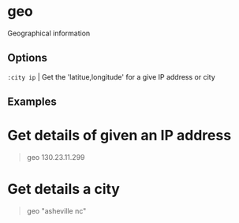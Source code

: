 
# geo

Geographical information

## Options

`:city ip` | Get the 'latitue,longitude' for a give IP address or city

## Examples

# Get details of given an IP address
> geo 130.23.11.299

# Get details a city
> geo "asheville nc"


